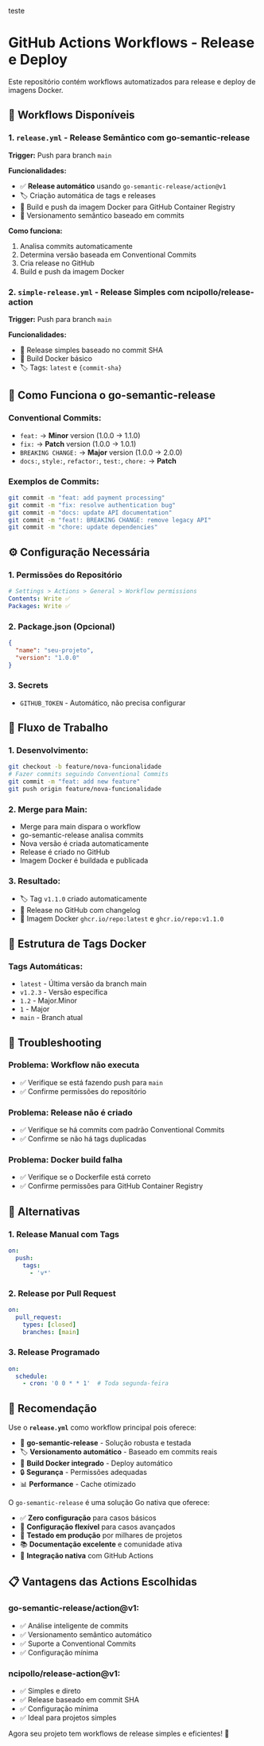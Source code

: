 teste

# GitHub Actions Workflows - Release e Deploy

Este repositório contém workflows automatizados para release e deploy de imagens Docker.

## 🚀 Workflows Disponíveis

### **1. `release.yml` - Release Semântico com go-semantic-release**
**Trigger:** Push para branch `main`

**Funcionalidades:**
- ✅ **Release automático** usando `go-semantic-release/action@v1`
- 🏷️ Criação automática de tags e releases
- 🐳 Build e push da imagem Docker para GitHub Container Registry
- 🔄 Versionamento semântico baseado em commits

**Como funciona:**
1. Analisa commits automaticamente
2. Determina versão baseada em Conventional Commits
3. Cria release no GitHub
4. Build e push da imagem Docker

### **2. `simple-release.yml` - Release Simples com ncipollo/release-action**
**Trigger:** Push para branch `main`

**Funcionalidades:**
- 🎯 Release simples baseado no commit SHA
- 🐳 Build Docker básico
- 🏷️ Tags: `latest` e `{commit-sha}`

## 🎯 Como Funciona o go-semantic-release

### **Conventional Commits:**
- `feat:` → **Minor** version (1.0.0 → 1.1.0)
- `fix:` → **Patch** version (1.0.0 → 1.0.1)
- `BREAKING CHANGE:` → **Major** version (1.0.0 → 2.0.0)
- `docs:`, `style:`, `refactor:`, `test:`, `chore:` → **Patch**

### **Exemplos de Commits:**
```bash
git commit -m "feat: add payment processing"
git commit -m "fix: resolve authentication bug"
git commit -m "docs: update API documentation"
git commit -m "feat!: BREAKING CHANGE: remove legacy API"
git commit -m "chore: update dependencies"
```

## ⚙️ Configuração Necessária

### **1. Permissões do Repositório**
```yaml
# Settings > Actions > General > Workflow permissions
Contents: Write ✅
Packages: Write ✅
```

### **2. Package.json (Opcional)**
```json
{
  "name": "seu-projeto",
  "version": "1.0.0"
}
```

### **3. Secrets**
- `GITHUB_TOKEN` - Automático, não precisa configurar

## 🔄 Fluxo de Trabalho

### **1. Desenvolvimento:**
```bash
git checkout -b feature/nova-funcionalidade
# Fazer commits seguindo Conventional Commits
git commit -m "feat: add new feature"
git push origin feature/nova-funcionalidade
```

### **2. Merge para Main:**
- Merge para main dispara o workflow
- go-semantic-release analisa commits
- Nova versão é criada automaticamente
- Release é criado no GitHub
- Imagem Docker é buildada e publicada

### **3. Resultado:**
- 🏷️ Tag `v1.1.0` criado automaticamente
- 📝 Release no GitHub com changelog
- 🐳 Imagem Docker `ghcr.io/repo:latest` e `ghcr.io/repo:v1.1.0`

## 🎨 Estrutura de Tags Docker

### **Tags Automáticas:**
- `latest` - Última versão da branch main
- `v1.2.3` - Versão específica
- `1.2` - Major.Minor
- `1` - Major
- `main` - Branch atual

## 🚨 Troubleshooting

### **Problema: Workflow não executa**
- ✅ Verifique se está fazendo push para `main`
- ✅ Confirme permissões do repositório

### **Problema: Release não é criado**
- ✅ Verifique se há commits com padrão Conventional Commits
- ✅ Confirme se não há tags duplicadas

### **Problema: Docker build falha**
- ✅ Verifique se o Dockerfile está correto
- ✅ Confirme permissões para GitHub Container Registry

## 🔧 Alternativas

### **1. Release Manual com Tags**
```yaml
on:
  push:
    tags:
      - 'v*'
```

### **2. Release por Pull Request**
```yaml
on:
  pull_request:
    types: [closed]
    branches: [main]
```

### **3. Release Programado**
```yaml
on:
  schedule:
    - cron: '0 0 * * 1'  # Toda segunda-feira
```

## 🎯 Recomendação

Use o **`release.yml`** como workflow principal pois oferece:
- 🚀 **go-semantic-release** - Solução robusta e testada
- 🏷️ **Versionamento automático** - Baseado em commits reais
- 🐳 **Build Docker integrado** - Deploy automático
- 🔒 **Segurança** - Permissões adequadas
- 📊 **Performance** - Cache otimizado

O `go-semantic-release` é uma solução Go nativa que oferece:
- ✅ **Zero configuração** para casos básicos
- 🔧 **Configuração flexível** para casos avançados
- 🧪 **Testado em produção** por milhares de projetos
- 📚 **Documentação excelente** e comunidade ativa
- 🔄 **Integração nativa** com GitHub Actions

## 📋 Vantagens das Actions Escolhidas

### **go-semantic-release/action@v1:**
- ✅ Análise inteligente de commits
- ✅ Versionamento semântico automático
- ✅ Suporte a Conventional Commits
- ✅ Configuração mínima

### **ncipollo/release-action@v1:**
- ✅ Simples e direto
- ✅ Release baseado em commit SHA
- ✅ Configuração mínima
- ✅ Ideal para projetos simples

Agora seu projeto tem workflows de release simples e eficientes! 🎉
